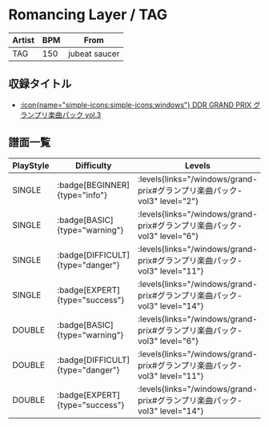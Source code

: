 # Romancing Layer / TAG

|Artist|BPM|From|
|------|---|----|
|TAG|150|jubeat saucer|

## 収録タイトル

- [:icon{name="simple-icons:simple-icons:windows"} DDR GRAND PRIX グランプリ楽曲パック vol.3](/windows/grand-prix#グランプリ楽曲パック-vol3)

## 譜面一覧

|PlayStyle|Difficulty|Levels|Notes|Movie|
|---------|----------|------|-----|-----|
|SINGLE| :badge[BEGINNER]{type="info"}| :levels{links="/windows/grand-prix#グランプリ楽曲パック-vol3" level="2"}|124/0||
|SINGLE| :badge[BASIC]{type="warning"}| :levels{links="/windows/grand-prix#グランプリ楽曲パック-vol3" level="6"}|172/18||
|SINGLE| :badge[DIFFICULT]{type="danger"}| :levels{links="/windows/grand-prix#グランプリ楽曲パック-vol3" level="11"}|278/10||
|SINGLE| :badge[EXPERT]{type="success"}| :levels{links="/windows/grand-prix#グランプリ楽曲パック-vol3" level="14"}|437/18||
|DOUBLE| :badge[BASIC]{type="warning"}| :levels{links="/windows/grand-prix#グランプリ楽曲パック-vol3" level="6"}|159/15||
|DOUBLE| :badge[DIFFICULT]{type="danger"}| :levels{links="/windows/grand-prix#グランプリ楽曲パック-vol3" level="11"}|281/11||
|DOUBLE| :badge[EXPERT]{type="success"}| :levels{links="/windows/grand-prix#グランプリ楽曲パック-vol3" level="14"}|417/17||
